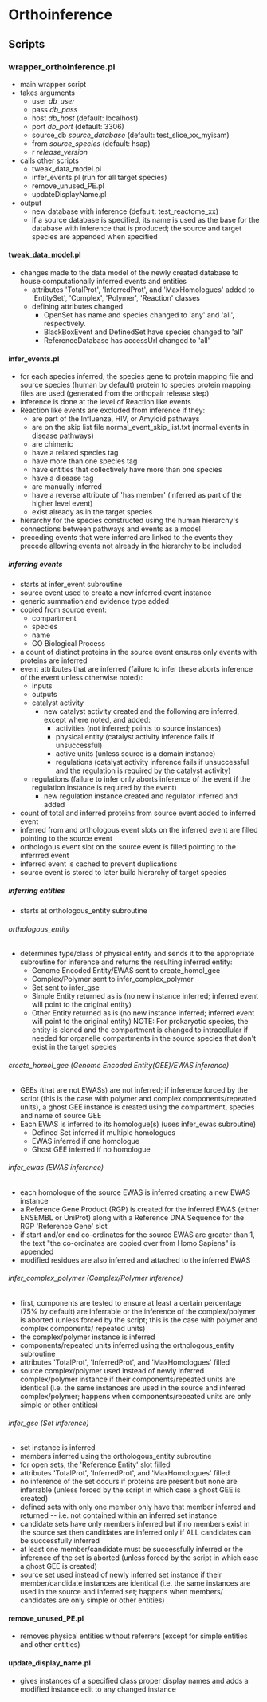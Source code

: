 # Orthoinference

## Scripts

### wrapper_orthoinference.pl
- main wrapper script
- takes arguments
	- user *db_user*
	- pass *db_pass*
	- host *db_host* (default: localhost)
	- port *db_port* (default: 3306)
	- source_db *source_database* (default: test_slice_xx_myisam)
	- from *source_species* (default: hsap)
	- r *release_version*
- calls other scripts
	- tweak_data_model.pl
	- infer_events.pl (run for all target species)
	- remove_unused_PE.pl
	- updateDisplayName.pl
- output
	- new database with inference (default: test_reactome_xx)
	- if a source database is specified, its name is used
	  as the base for the database with inference that is
	  produced; the source and target species are appended
	  when specified
	  
#### tweak_data_model.pl
- changes made to the data model of the newly created
  database to house computationally inferred events and
  entities
	- attributes 'TotalProt', 'InferredProt', and
	  'MaxHomologues' added to 'EntitySet', 'Complex',
	  'Polymer', 'Reaction' classes
	- defining attributes changed
		- OpenSet has name and species changed to 'any'
		  and 'all', respectively.
		- BlackBoxEvent and DefinedSet have species
		  changed to 'all'
		- ReferenceDatabase has accessUrl changed to 'all'		

#### infer_events.pl
- for each species inferred, the species gene to protein
  mapping file and source species (human by default) protein
  to species protein mapping files are used (generated from
  the orthopair release step)
- inference is done at the level of Reaction like events
- Reaction like events are excluded from inference if they:
	- are part of the Influenza, HIV, or Amyloid pathways
	- are on the skip list file normal_event_skip_list.txt
	  (normal events in disease pathways)
	- are chimeric
	- have a related species tag
	- have more than one species tag
	- have entities that collectively have more than one
	  species
	- have a disease tag
	- are manually inferred
	- have a reverse attribute of 'has member' (inferred as
	  part of the higher level event)
	- exist already as in the target species
- hierarchy for the species constructed using the human
  hierarchy's connections between pathways and events
  as a model
- preceding events that were inferred are linked to the
  events they precede allowing events not already in the
  hierarchy to be included
  
##### inferring events
- starts at infer_event subroutine
- source event used to create a new inferred event instance
- generic summation and evidence type added
- copied from source event:
	- compartment
	- species
	- name
	- GO Biological Process
- a count of distinct proteins in the source event
  ensures only events with proteins are inferred
- event attributes that are inferred (failure to
  infer these aborts inference of the event unless
  otherwise noted):
	- inputs
	- outputs
	- catalyst activity
		- new catalyst activity created and the
		  following are inferred, except where noted,
		  and added:
			- activities (not inferred; points to
			  source instances)
			- physical entity (catalyst activity
			  inference fails if unsuccessful)
			- active units (unless source is a
			  domain instance)
			- regulations (catalyst activity
			  inference fails if unsuccessful and
			  the regulation is required by the
			  catalyst activity)
	- regulations (failure to infer only aborts
	  inference of the event if the regulation
	  instance is required by the event)
		- new regulation instance created and
		  regulator inferred and added
- count of total and inferred proteins from
  source event added to inferred event
- inferred from and orthologous event slots
  on the inferred event are filled pointing
  to the source event
- orthologous event slot on the source event
  is filled pointing to the inferrred event
- inferred event is cached to prevent
  duplications
- source event is stored to later build hierarchy
  of target species

##### inferring entities
- starts at orthologous_entity subroutine

###### orthologous_entity
- determines type/class of physical entity
  and sends it to the appropriate subroutine
  for inference and returns the resulting
  inferred entity:
	- Genome Encoded Entity/EWAS sent to create_homol_gee
	- Complex/Polymer sent to infer_complex_polymer
	- Set sent to infer_gse
	- Simple Entity returned as is (no new instance inferred;
	  inferred event will point to the original entity)
	- Other Entity returned as is (no new instance inferred;
      inferred event will point to the original entity)
	  NOTE: For prokaryotic species, the entity is cloned
	  and the compartment is changed to intracellular if
	  needed for organelle compartments in the source species
	  that don't exist in the target species

###### create_homol_gee (Genome Encoded Entity(GEE)/EWAS inference)
- GEEs (that are not EWASs) are not inferred; if inference
  forced by the script (this is the case with polymer and complex
  components/repeated units), a ghost GEE instance is created
  using the compartment, species and name of source GEE
- Each EWAS is inferred to its homologue(s) (uses infer_ewas
  subroutine)
	- Defined Set inferred if multiple homologues
	- EWAS inferred if one homologue
	- Ghost GEE inferred if no homologue
	
###### infer_ewas (EWAS inference)
- each homologue of the source EWAS is inferred creating a new
  EWAS instance
- a Reference Gene Product (RGP) is created for the inferred EWAS
  (either ENSEMBL or UniProt) along with a Reference DNA Sequence
  for the RGP 'Reference Gene' slot
- if start and/or end co-ordinates for the source EWAS are greater
  than 1, the text "the co-ordinates are copied over from Homo
  Sapiens" is appended
- modified residues are also inferred and attached to the
  inferred EWAS
  
###### infer_complex_polymer (Complex/Polymer inference)
- first, components are tested to ensure at least a certain
  percentage (75% by default) are inferrable or the inference
  of the complex/polymer is aborted (unless forced by the
  script; this is the case with polymer and complex components/
  repeated units)
- the complex/polymer instance is inferred
- components/repeated units inferred using the orthologous_entity
  subroutine
- attributes 'TotalProt', 'InferredProt', and 'MaxHomologues'
  filled
- source complex/polymer used instead of newly inferred complex/polymer
  instance if their components/repeated units are identical (i.e. the
  same instances are used in the source and inferred complex/polymer;
  happens when components/repeated units are only simple or other
  entities)

###### infer_gse (Set inference)
- set instance is inferred
- members inferred using the orthologous_entity subroutine
- for open sets, the 'Reference Entity' slot filled
- attributes 'TotalProt', 'InferredProt', and 'MaxHomologues'
  filled
- no inference of the set occurs if proteins are present
  but none are inferrable (unless forced by the script in
  which case a ghost GEE is created)
- defined sets with only one member only have that member
  inferred and returned -- i.e. not contained within an
  inferred set instance
- candidate sets have only members inferred but if no members
  exist in the source set then candidates are inferred only
  if ALL candidates can be successfully inferred
- at least one member/candidate must be successfully inferred
  or the inference of the set is aborted (unless forced by the
  script in which case a ghost GEE is created)
- source set used instead of newly inferred set instance if their
  member/candidate instances are identical (i.e. the same instances
  are used in the source and inferred set; happens when members/
  candidates are only simple or other entities)
  
#### remove_unused_PE.pl
- removes physical entities without referrers (except for simple
  entities and other entities)
  
#### update_display_name.pl
- gives instances of a specified class proper display names and
  adds a modified instance edit to any changed instance
